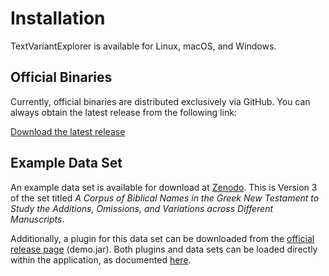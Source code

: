 # Installation

TextVariantExplorer is available for Linux, macOS, and Windows.

## Official Binaries

Currently, official binaries are distributed exclusively via GitHub.
You can always obtain the latest release from the following link:

[Download the latest release](https://github.com/Paulanerus/TextExplorer/releases/latest)

## Example Data Set

An example data set is available for download at [Zenodo](https://zenodo.org/records/12723324).
This is Version 3 of the set titled *A Corpus of Biblical Names in the Greek New Testament to Study the Additions, Omissions, and Variations across Different Manuscripts*.

Additionally, a plugin for this data set can be downloaded from the [official release page](https://github.com/Paulanerus/TextExplorer/releases/latest) (demo.jar).
Both plugins and data sets can be loaded directly within the application, as documented [here](usage.md).
